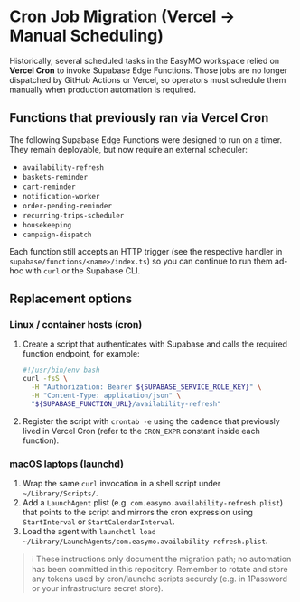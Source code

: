 # Cron Job Migration (Vercel → Manual Scheduling)

Historically, several scheduled tasks in the EasyMO workspace relied on **Vercel Cron** to invoke Supabase Edge Functions. Those jobs are no longer dispatched by GitHub Actions or Vercel, so operators must schedule them manually when production automation is required.

## Functions that previously ran via Vercel Cron

The following Supabase Edge Functions were designed to run on a timer. They remain deployable, but now require an external scheduler:

- `availability-refresh`
- `baskets-reminder`
- `cart-reminder`
- `notification-worker`
- `order-pending-reminder`
- `recurring-trips-scheduler`
- `housekeeping`
- `campaign-dispatch`

Each function still accepts an HTTP trigger (see the respective handler in `supabase/functions/<name>/index.ts`) so you can continue to run them ad-hoc with `curl` or the Supabase CLI.

## Replacement options

### Linux / container hosts (cron)

1. Create a script that authenticates with Supabase and calls the required function endpoint, for example:
   ```bash
   #!/usr/bin/env bash
   curl -fsS \
     -H "Authorization: Bearer ${SUPABASE_SERVICE_ROLE_KEY}" \
     -H "Content-Type: application/json" \
     "${SUPABASE_FUNCTION_URL}/availability-refresh"
   ```
2. Register the script with `crontab -e` using the cadence that previously lived in Vercel Cron (refer to the `CRON_EXPR` constant inside each function).

### macOS laptops (launchd)

1. Wrap the same `curl` invocation in a shell script under `~/Library/Scripts/`.
2. Add a `LaunchAgent` plist (e.g. `com.easymo.availability-refresh.plist`) that points to the script and mirrors the cron expression using `StartInterval` or `StartCalendarInterval`.
3. Load the agent with `launchctl load ~/Library/LaunchAgents/com.easymo.availability-refresh.plist`.

> ℹ️  These instructions only document the migration path; no automation has been committed in this repository. Remember to rotate and store any tokens used by cron/launchd scripts securely (e.g. in 1Password or your infrastructure secret store).
